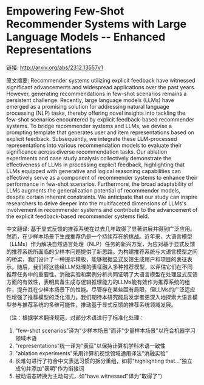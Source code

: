 # Empowering Few-Shot Recommender Systems with Large Language Models -- Enhanced Representations

链接: http://arxiv.org/abs/2312.13557v1

原文摘要:
Recommender systems utilizing explicit feedback have witnessed significant
advancements and widespread applications over the past years. However,
generating recommendations in few-shot scenarios remains a persistent
challenge. Recently, large language models (LLMs) have emerged as a promising
solution for addressing natural language processing (NLP) tasks, thereby
offering novel insights into tackling the few-shot scenarios encountered by
explicit feedback-based recommender systems. To bridge recommender systems and
LLMs, we devise a prompting template that generates user and item
representations based on explicit feedback. Subsequently, we integrate these
LLM-processed representations into various recommendation models to evaluate
their significance across diverse recommendation tasks. Our ablation
experiments and case study analysis collectively demonstrate the effectiveness
of LLMs in processing explicit feedback, highlighting that LLMs equipped with
generative and logical reasoning capabilities can effectively serve as a
component of recommender systems to enhance their performance in few-shot
scenarios. Furthermore, the broad adaptability of LLMs augments the
generalization potential of recommender models, despite certain inherent
constraints. We anticipate that our study can inspire researchers to delve
deeper into the multifaceted dimensions of LLMs's involvement in recommender
systems and contribute to the advancement of the explicit feedback-based
recommender systems field.

中文翻译:
基于显式反馈的推荐系统在过去几年取得了显著进展并得到广泛应用。然而，在少样本场景下生成推荐仍是一个持续存在的挑战。近年来，大语言模型（LLMs）作为解决自然语言处理（NLP）任务的新兴方案，为应对基于显式反馈的推荐系统所面临的少样本问题提供了新思路。为构建推荐系统与大语言模型之间的桥梁，我们设计了一种提示模板，能够根据显式反馈生成用户和项目的表征表示。随后，我们将这些经LLM处理的表征融入多种推荐模型，以评估它们在不同推荐任务中的重要性。消融实验和案例分析共同证明了大语言模型在处理显式反馈方面的有效性，表明具备生成与逻辑推理能力的LLMs能有效作为推荐系统的组件，提升其在少样本场景下的性能。尽管存在某些固有局限，但LLMs的广泛适应性增强了推荐模型的泛化潜力。我们期待本研究能启发学者更深入地探索大语言模型参与推荐系统的多维可能性，推动基于显式反馈的推荐系统领域发展。

（注：根据学术翻译规范，对部分术语进行了标准化处理：
1. "few-shot scenarios"译为"少样本场景"而非"少量样本场景"以符合机器学习领域术语
2. "representations"统一译为"表征"以保持计算机学科术语一致性
3. "ablation experiments"采用计算机视觉领域通用译法"消融实验"
4. 长难句进行了符合中文表达习惯的拆分重组，如将"highlighting that..."独立成句并添加"表明"作为衔接词
5. 被动语态转换为主动句式，如"have witnessed"译为"取得了"）
